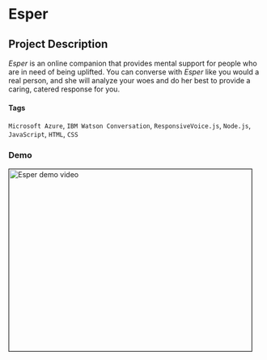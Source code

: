 # Esper
## Project Description
*Esper* is an online companion that provides mental support for people who are in need of being uplifted. You can converse with *Esper* like you would a real person, and she will analyze your woes and do her best to provide a caring, catered response for you.
#### Tags
`Microsoft Azure`, `IBM Watson Conversation`, `ResponsiveVoice.js`, `Node.js`, `JavaScript`, `HTML`, `CSS`
### Demo
<a href="http://www.youtube.com/watch?feature=player_embedded&v=APGV-LB0sA4
" target="_blank"><img src="http://img.youtube.com/vi/APGV-LB0sA4/0.jpg" 
alt="Esper demo video" width="480" height="360" border="1" /></a>
